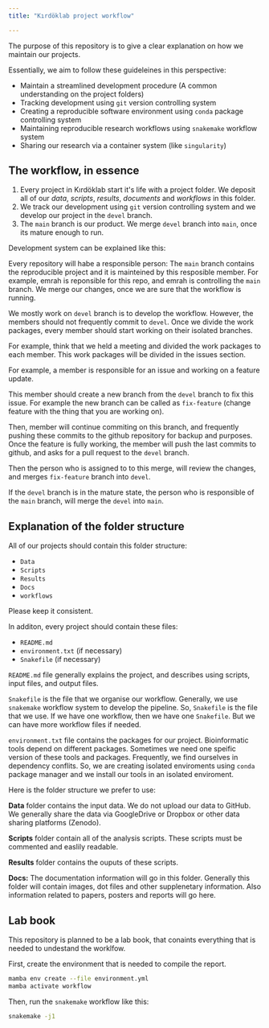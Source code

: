 ```yaml
---
title: "Kırdöklab project workflow"

---
```


The purpose of this repository is to give a clear explanation on how we maintain our projects.

Essentially, we aim to follow these guideleines in this perspective:

+ Maintain a streamlined development procedure (A common understanding on the project folders)
+ Tracking development using `git` version controlling system
+ Creating a reproducible software environment using `conda` package controlling system
+ Maintaining reproducible research workflows using `snakemake` workflow system
+ Sharing our research via a container system (like `singularity`)

## The workflow, in essence

1. Every project in Kırdöklab start it's life with a project folder. We deposit all of our *data*, *scripts*, *results*, *documents* and *workflows* in this folder.
2. We track our development using `git` version controlling system and we develop our project in the `devel` branch.
4. The `main` branch is our product. We merge `devel` branch into `main`, once its mature enough to run.

Development system can be explained like this:

Every repository will habe a responsible person: The `main` branch contains the reproducible project and it is mainteined by this resposible member. For example, emrah is reponsible for this repo, and emrah is controlling the `main` branch. We merge our changes, once we are sure that the workflow is running.

We mostly work on `devel` branch is to develop the workflow. However, the members should not frequently commit to `devel`. Once we divide the work packages, every member should start working on their isolated branches.

For example, think that we held a meeting and divided the work packages to each member. This work packages will be divided in the issues section.

For example, a member is responsible for an issue and working on a feature update.

This member should create a new branch from the `devel` branch to fix this issue. For example the new branch can be called as `fix-feature` (change feature with the thing that you are working on).

Then, member will continue commiting on this branch, and frequently pushing these commits to the github repository for backup and purposes. Once the feature is fully working, the member will push the last commits to github, and asks for a pull request to the `devel` branch.

Then the person who is assigned to to this merge, will review the changes, and merges `fix-feature` branch into `devel`.

If the `devel` branch is in the mature state, the person who is responsible of the `main` branch, will merge the `devel` into `main`.

## Explanation of the folder structure

All of our projects should contain this folder structure:

+ `Data`
+ `Scripts`
+ `Results`
+ `Docs`
+ `workflows`

Please keep it consistent.

In additon, every project should contain these files:

+ `README.md`
+ `environment.txt` (if necessary)
+ `Snakefile` (if necessary)

`README.md` file generally explains the project, and describes using scripts, input files, and output files.

`Snakefile` is the file that we organise our workflow. Generally, we use `snakemake` workflow system to develop the pipeline. So, `Snakefile` is the file that we use. If we have one workflow, then we have one `Snakefile`. But we can have more workflow files if needed.

`environment.txt` file contains the packages for our project. Bioinformatic tools depend on different packages. Sometimes we need one speific version of these tools and packages. Frequently, we find ourselves in dependency conflits. So, we are creating isolated enviroments using `conda` package manager and we install our tools in an isolated enviroment.

Here is the folder structure we prefer to use:

**Data** folder contains the input data. We do not upload our data to GitHub. We generally share the data via GoogleDrive or Dropbox or other data sharing platforms (Zenodo).

**Scripts** folder contain all of the analysis scripts. These scripts must be commented and easlily readable.

**Results** folder contains the ouputs of these scripts.

**Docs:** The documentation information will go in this folder. Generally this folder will contain images, dot files and other supplenetary information. Also information related to papers, posters and reports will go here.

## Lab book

This repository is planned to be a lab book, that conaints everything that is needed to undestand the worklfow.

First, create the environment that is needed to compile the report.

```bash
mamba env create --file environment.yml
mamba activate workflow

```

Then, run the `snakemake` workflow like this:

```bash
snakemake -j1
```
